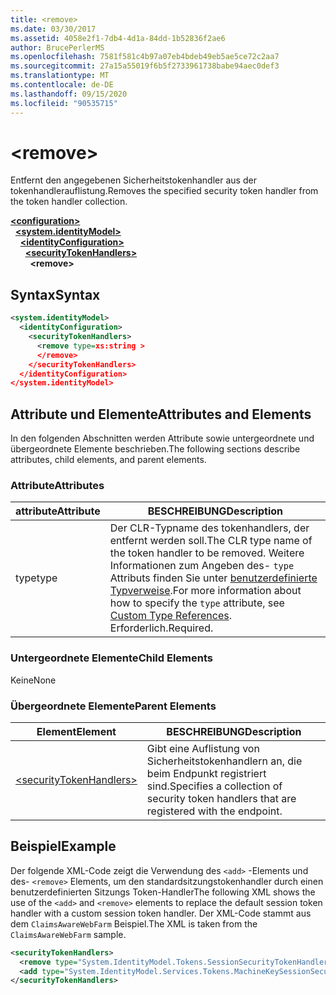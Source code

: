```yaml
---
title: <remove>
ms.date: 03/30/2017
ms.assetid: 4058e2f1-7db4-4d1a-84dd-1b52836f2ae6
author: BrucePerlerMS
ms.openlocfilehash: 7581f581c4b97a07eb4bdeb49eb5ae5ce72c2aa7
ms.sourcegitcommit: 27a15a55019f6b5f2733961738babe94aec0def3
ms.translationtype: MT
ms.contentlocale: de-DE
ms.lasthandoff: 09/15/2020
ms.locfileid: "90535715"
---
```

# \<remove>
<span data-ttu-id="ab6aa-101">Entfernt den angegebenen Sicherheitstokenhandler aus der tokenhandlerauflistung.</span><span class="sxs-lookup"><span data-stu-id="ab6aa-101">Removes the specified security token handler from the token handler collection.</span></span>  
  
[**\<configuration>**](../configuration-element.md)\
&nbsp;&nbsp;[**\<system.identityModel>**](system-identitymodel.md)\
&nbsp;&nbsp;&nbsp;&nbsp;[**\<identityConfiguration>**](identityconfiguration.md)\
&nbsp;&nbsp;&nbsp;&nbsp;&nbsp;&nbsp;[**\<securityTokenHandlers>**](securitytokenhandlers.md)\
&nbsp;&nbsp;&nbsp;&nbsp;&nbsp;&nbsp;&nbsp;&nbsp;**\<remove>**  
  
## <a name="syntax"></a><span data-ttu-id="ab6aa-102">Syntax</span><span class="sxs-lookup"><span data-stu-id="ab6aa-102">Syntax</span></span>  
  
```xml  
<system.identityModel>  
  <identityConfiguration>  
    <securityTokenHandlers>  
      <remove type=xs:string >  
      </remove>  
    </securityTokenHandlers>  
  </identityConfiguration>  
</system.identityModel>  
```  
  
## <a name="attributes-and-elements"></a><span data-ttu-id="ab6aa-103">Attribute und Elemente</span><span class="sxs-lookup"><span data-stu-id="ab6aa-103">Attributes and Elements</span></span>  
 <span data-ttu-id="ab6aa-104">In den folgenden Abschnitten werden Attribute sowie untergeordnete und übergeordnete Elemente beschrieben.</span><span class="sxs-lookup"><span data-stu-id="ab6aa-104">The following sections describe attributes, child elements, and parent elements.</span></span>  
  
### <a name="attributes"></a><span data-ttu-id="ab6aa-105">Attribute</span><span class="sxs-lookup"><span data-stu-id="ab6aa-105">Attributes</span></span>  
  
|<span data-ttu-id="ab6aa-106">attribute</span><span class="sxs-lookup"><span data-stu-id="ab6aa-106">Attribute</span></span>|<span data-ttu-id="ab6aa-107">BESCHREIBUNG</span><span class="sxs-lookup"><span data-stu-id="ab6aa-107">Description</span></span>|  
|---------------|-----------------|  
|<span data-ttu-id="ab6aa-108">type</span><span class="sxs-lookup"><span data-stu-id="ab6aa-108">type</span></span>|<span data-ttu-id="ab6aa-109">Der CLR-Typname des tokenhandlers, der entfernt werden soll.</span><span class="sxs-lookup"><span data-stu-id="ab6aa-109">The CLR type name of the token handler to be removed.</span></span> <span data-ttu-id="ab6aa-110">Weitere Informationen zum Angeben des- `type` Attributs finden Sie unter [benutzerdefinierte Typverweise](/previous-versions/windows-identity-foundation/gg638728(v=msdn.10)#custom-type-references).</span><span class="sxs-lookup"><span data-stu-id="ab6aa-110">For more information about how to specify the `type` attribute, see [Custom Type References](/previous-versions/windows-identity-foundation/gg638728(v=msdn.10)#custom-type-references).</span></span> <span data-ttu-id="ab6aa-111">Erforderlich.</span><span class="sxs-lookup"><span data-stu-id="ab6aa-111">Required.</span></span>|  
  
### <a name="child-elements"></a><span data-ttu-id="ab6aa-112">Untergeordnete Elemente</span><span class="sxs-lookup"><span data-stu-id="ab6aa-112">Child Elements</span></span>  
 <span data-ttu-id="ab6aa-113">Keine</span><span class="sxs-lookup"><span data-stu-id="ab6aa-113">None</span></span>  
  
### <a name="parent-elements"></a><span data-ttu-id="ab6aa-114">Übergeordnete Elemente</span><span class="sxs-lookup"><span data-stu-id="ab6aa-114">Parent Elements</span></span>  
  
|<span data-ttu-id="ab6aa-115">Element</span><span class="sxs-lookup"><span data-stu-id="ab6aa-115">Element</span></span>|<span data-ttu-id="ab6aa-116">BESCHREIBUNG</span><span class="sxs-lookup"><span data-stu-id="ab6aa-116">Description</span></span>|  
|-------------|-----------------|  
|[\<securityTokenHandlers>](securitytokenhandlers.md)|<span data-ttu-id="ab6aa-117">Gibt eine Auflistung von Sicherheitstokenhandlern an, die beim Endpunkt registriert sind.</span><span class="sxs-lookup"><span data-stu-id="ab6aa-117">Specifies a collection of security token handlers that are registered with the endpoint.</span></span>|  
  
## <a name="example"></a><span data-ttu-id="ab6aa-118">Beispiel</span><span class="sxs-lookup"><span data-stu-id="ab6aa-118">Example</span></span>  
 <span data-ttu-id="ab6aa-119">Der folgende XML-Code zeigt die Verwendung des `<add>` -Elements und des- `<remove>` Elements, um den standardsitzungstokenhandler durch einen benutzerdefinierten Sitzungs Token-Handler</span><span class="sxs-lookup"><span data-stu-id="ab6aa-119">The following XML shows the use of the `<add>` and `<remove>` elements to replace the default session token handler with a custom session token handler.</span></span> <span data-ttu-id="ab6aa-120">Der XML-Code stammt aus dem `ClaimsAwareWebFarm` Beispiel.</span><span class="sxs-lookup"><span data-stu-id="ab6aa-120">The XML is taken from the `ClaimsAwareWebFarm` sample.</span></span>  
  
```xml  
<securityTokenHandlers>  
  <remove type="System.IdentityModel.Tokens.SessionSecurityTokenHandler, System.IdentityModel, Version=4.0.0.0, Culture=neutral, PublicKeyToken=b77a5c561934e089" />  
  <add type="System.IdentityModel.Services.Tokens.MachineKeySessionSecurityTokenHandler, System.IdentityModel.Services, Version=4.0.0.0, Culture=neutral, PublicKeyToken=b77a5c561934e089" />  
</securityTokenHandlers>  
```
